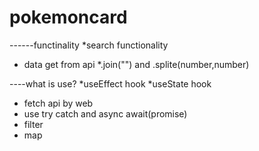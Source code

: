 ﻿# pokemoncard
------functinality 
*search functionality
* data get from api
*.join("") and .splite(number,number)

 
----what is use?
*useEffect hook 
*useState hook
* fetch api by web
* use try catch and async await(promise)
* filter
* map

